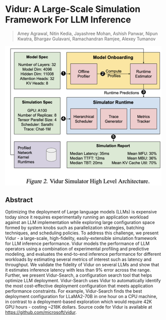 # Vidur: A Large-Scale Simulation Framework For LLM Inference

> Amey Agrawal, Nitin Kedia, Jayashree Mohan, Ashish Panwar, Nipun Kwatra, Bhargav Gulavani, Ramachandran Ramjee, Alexey Tumanov

<p align="center">
<img src="fig2.png" width="600" title="blank">
</p>

## Abstract

Optimizing the deployment of Large language models (LLMs) is expensive today
since it requires experimentally running an application workload against an LLM
implementation while exploring large configuration space formed by system knobs
such as parallelization strategies, batching techniques, and scheduling
policies. To address this challenge, we present Vidur - a large-scale,
high-fidelity, easily-extensible simulation framework for LLM inference
performance. Vidur models the performance of LLM operators using a combination
of experimental profiling and predictive modeling, and evaluates the end-to-end
inference performance for different workloads by estimating several metrics of
interest such as latency and throughput. We validate the fidelity of Vidur on
several LLMs and show that it estimates inference latency with less than 9%
error across the range. Further, we present Vidur-Search, a configuration
search tool that helps optimize LLM deployment. Vidur-Search uses Vidur to
automatically identify the most cost-effective deployment configuration that
meets application performance constraints. For example, Vidur-Search finds the
best deployment configuration for LLaMA2-70B in one hour on a CPU machine, in
contrast to a deployment-based exploration which would require 42K GPU hours -
costing ~218K dollars. Source code for Vidur is available at
https://github.com/microsoft/vidur.
